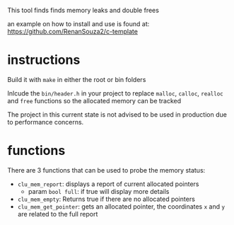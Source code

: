 
This tool finds finds memory leaks and double frees

  

an example on how to install and use is found at: https://github.com/RenanSouza2/c-template

# instructions
Build it with `make` in either the root or bin folders

Inlcude the `bin/header.h` in your project to replace `malloc`,  `calloc`, `realloc` and `free` functions so the allocated memory can be tracked

The project in this current state is not advised to be used in production due to performance concerns.

# functions

There are 3 functions that can be used to probe the memory status:
- `clu_mem_report`: displays a report of current allocated pointers
    - param `bool full`: if true will display more details
- `clu_mem_empty`: Returns true if there are no allocated pointers
- `clu_mem_get_pointer`: gets an allocated pointer, the coordinates `x` and `y` are related to the full report
